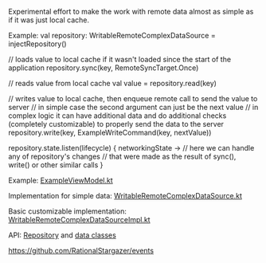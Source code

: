 Experimental effort to make the work with remote data almost as simple as if it was just local cache.

Example:
val repository: WritableRemoteComplexDataSource = injectRepository()

// loads value to local cache if it wasn't loaded since the start of the application 
repository.sync(key, RemoteSyncTarget.Once)

// reads value from local cache
val value = repository.read(key)

// writes value to local cache, then enqueue remote call to send the value to server
// in simple case the second argument can just be the next value
// in complex logic it can have additional data and do additional checks (completely customizable) to properly send the data to the server
repository.write(key, ExampleWriteCommand(key, nextValue))

repository.state.listen(lifecycle) { networkingState ->
    // here we can handle any of repository's changes
    // that were made as the result of sync(), write() or other similar calls
}

Example: [ExampleViewModel.kt](app/src/main/java/net/rationalstargazer/networking/ExampleModel.kt)

Implementation for simple data: [WritableRemoteComplexDataSource.kt](remote/src/main/java/example/WritableRemoteComplexDataSource.kt)

Basic customizable implementation: [WritableRemoteComplexDataSourceImpl.kt](remote/src/main/java/net/rationalstargazer/remote/sync/WritableRemoteComplexDataSourceImpl.kt)

API:
[Repository](remote/src/main/java/net/rationalstargazer/remote/sync/BaseRemoteComplexDataSource.kt) and [data classes](remote/src/main/java/net/rationalstargazer/remote/sync/RemoteQueueHandler.kt)

https://github.com/RationalStargazer/events
